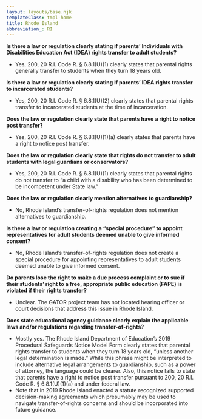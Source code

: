 ```yaml
---
layout: layouts/base.njk
templateClass: tmpl-home
title: Rhode Island
abbreviation_: RI
---
```


**Is there a law or regulation clearly stating if parents’ Individuals with Disabilities Education Act (IDEA) rights transfer to adult students?**

- Yes, 200, 20 R.I. Code R. § 6.8.1(U)(1) clearly states that parental rights generally transfer to students when they turn 18 years old.

**Is there a law or regulation clearly stating if parents’ IDEA rights transfer to incarcerated students?**

- Yes, 200, 20 R.I. Code R. § 6.8.1(U)(2) clearly states that parental rights transfer to incarcerated students at the time of incarceration.

**Does the law or regulation clearly state that parents have a right to notice post transfer?**

- Yes, 200, 20 R.I. Code R. § 6.8.1(U)(1)(a) clearly states that parents have a right to notice post transfer.

**Does the law or regulation clearly state that rights do not transfer to adult students with legal guardians or conservators?**

- Yes, 200, 20 R.I. Code R. § 6.8.1(U)(1) clearly states that parental rights do not transfer to “a child with a disability who has been determined to be incompetent under State law.”

**Does the law or regulation clearly mention alternatives to guardianship?**

- No, Rhode Island’s transfer-of-rights regulation does not mention alternatives to guardianship.

**Is there a law or regulation creating a “special procedure” to appoint representatives for adult students deemed unable to give informed consent?**

- No, Rhode Island’s transfer-of-rights regulation does not create a special procedure for appointing representatives to adult students deemed unable to give informed consent.

**Do parents lose the right to make a due process complaint or to sue if their students’ right to a free, appropriate public education (FAPE) is violated if their rights transfer?**

- Unclear. The GATOR project team has not located hearing officer or court decisions that address this issue in Rhode Island.

**Does state educational agency guidance clearly explain the applicable laws and/or regulations regarding transfer-of-rights?**

- Mostly yes. The Rhode Island Department of Education’s 2019 Procedural Safeguards Notice Model Form clearly states that parental rights transfer to students when they turn 18 years old, “unless another legal determination is made.” While this phrase might be interpreted to include alternative legal arrangements to guardianship, such as a power of attorney, the language could be clearer. Also, this notice fails to state that parents have a right to notice post transfer pursuant to 200, 20 R.I. Code R. § 6.8.1(U)(1)(a) and under federal law.
- Note that in 2019 Rhode Island enacted a statute recognized supported decision-making agreements which presumably may be used to navigate transfer-of-rights concerns and should be incorporated into future guidance.
